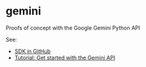 # gemini

Proofs of concept with the Google Gemini Python API

See:
*   [SDK in GitHub]
*   [Tutorial: Get started with the Gemini API]

[SDK in GitHub]: https://github.com/google-gemini/generative-ai-python/tree/main
[Tutorial: Get started with the Gemini API]: https://ai.google.dev/gemini-api/docs/get-started/python

